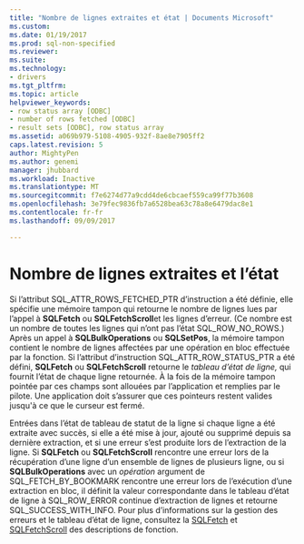 ```yaml
---
title: "Nombre de lignes extraites et état | Documents Microsoft"
ms.custom: 
ms.date: 01/19/2017
ms.prod: sql-non-specified
ms.reviewer: 
ms.suite: 
ms.technology:
- drivers
ms.tgt_pltfrm: 
ms.topic: article
helpviewer_keywords:
- row status array [ODBC]
- number of rows fetched [ODBC]
- result sets [ODBC], row status array
ms.assetid: a069b979-5108-4905-932f-8ae8e7905ff2
caps.latest.revision: 5
author: MightyPen
ms.author: genemi
manager: jhubbard
ms.workload: Inactive
ms.translationtype: MT
ms.sourcegitcommit: f7e6274d77a9cdd4de6cbcaef559ca99f77b3608
ms.openlocfilehash: 3e79fec9836fb7a6528bea63c78a8e6479dac8e1
ms.contentlocale: fr-fr
ms.lasthandoff: 09/09/2017

---
```

# <a name="number-of-rows-fetched-and-status"></a>Nombre de lignes extraites et l’état
Si l’attribut SQL_ATTR_ROWS_FETCHED_PTR d’instruction a été définie, elle spécifie une mémoire tampon qui retourne le nombre de lignes lues par l’appel à **SQLFetch** ou **SQLFetchScroll**et les lignes d’erreur. (Ce nombre est un nombre de toutes les lignes qui n’ont pas l’état SQL_ROW_NO_ROWS.) Après un appel à **SQLBulkOperations** ou **SQLSetPos**, la mémoire tampon contient le nombre de lignes affectées par une opération en bloc effectuée par la fonction. Si l’attribut d’instruction SQL_ATTR_ROW_STATUS_PTR a été défini, **SQLFetch** ou **SQLFetchScroll** retourne le *tableau d’état de ligne,* qui fournit l’état de chaque ligne retournée. À la fois de la mémoire tampon pointée par ces champs sont allouées par l’application et remplies par le pilote. Une application doit s’assurer que ces pointeurs restent valides jusqu'à ce que le curseur est fermé.  
  
 Entrées dans l’état de tableau de statut de la ligne si chaque ligne a été extraite avec succès, si elle a été mise à jour, ajouté ou supprimé depuis sa dernière extraction, et si une erreur s’est produite lors de l’extraction de la ligne. Si **SQLFetch** ou **SQLFetchScroll** rencontre une erreur lors de la récupération d’une ligne d’un ensemble de lignes de plusieurs ligne, ou si **SQLBulkOperations** avec un *opération* argument de SQL_FETCH_BY_BOOKMARK rencontre une erreur lors de l’exécution d’une extraction en bloc, il définit la valeur correspondante dans le tableau d’état de ligne à SQL_ROW_ERROR continue d’extraction de lignes et retourne SQL_SUCCESS_WITH_INFO. Pour plus d’informations sur la gestion des erreurs et le tableau d’état de ligne, consultez la [SQLFetch](../../../odbc/reference/syntax/sqlfetch-function.md) et [SQLFetchScroll](../../../odbc/reference/syntax/sqlfetchscroll-function.md) des descriptions de fonction.

